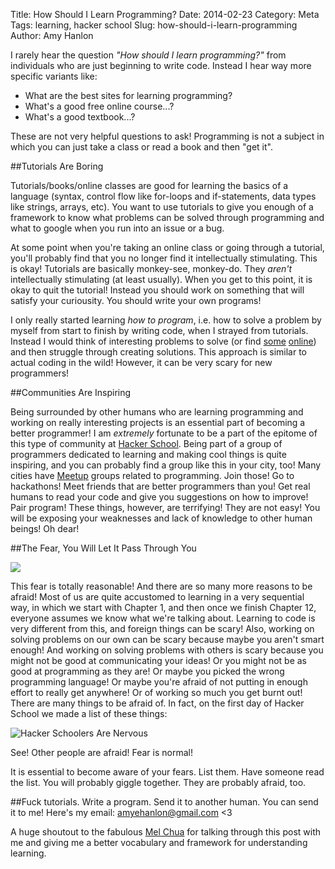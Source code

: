 Title: How Should I Learn Programming?
Date: 2014-02-23
Category: Meta
Tags: learning, hacker school
Slug: how-should-i-learn-programming
Author: Amy Hanlon

I rarely hear the question *"How should I learn programming?"* from individuals who are just beginning to write code. Instead I hear way more specific variants like:

* What are the best sites for learning programming?
* What's a good free online course...?
* What's a good textbook...?

These are not very helpful questions to ask! Programming is not a subject in which you can just take a class or read a book and then "get it".

##Tutorials Are Boring

Tutorials/books/online classes are good for learning the basics of a language (syntax, control flow like for-loops and if-statements, data types like strings, arrays, etc). You want to use tutorials to give you enough of a framework to know what problems can be solved through programming and what to google when you run into an issue or a bug. 

At some point when you're taking an online class or going through a tutorial, you'll probably find that you no longer find it intellectually stimulating. This is okay! Tutorials are basically monkey-see, monkey-do. They *aren't* intellectually stimulating (at least usually). When you get to this point, it is okay to quit the tutorial! Instead you should work on something that will satisfy your curiousity. You should write your own programs!

I only really started learning *how to program*, i.e. how to solve a problem by myself from start to finish by writing code, when I strayed from tutorials. Instead I would think of interesting problems to solve (or find [some](https://www.kaggle.com/competitions) [online](https://projecteuler.net/)) and then struggle through creating solutions. This approach is similar to actual coding in the wild! However, it can be very scary for new programmers! 

##Communities Are Inspiring

Being surrounded by other humans who are learning programming and working on really interesting projects is an essential part of becoming a better programmer! I am *extremely* fortunate to be a part of the epitome of this type of community at [Hacker School](https://www.hackerschool.com/). Being part of a group of programmers dedicated to learning and making cool things is quite inspiring, and you can probably find a group like this in your city, too! Many cities have [Meetup](http://www.meetup.com/) groups related to programming. Join those! Go to hackathons! Meet friends that are better programmers than you! Get real humans to read your code and give you suggestions on how to improve! Pair program! These things, however, are terrifying! They are not easy! You will be exposing your weaknesses and lack of knowledge to other human beings! Oh dear! 

##The Fear, You Will Let It Pass Through You

<img src="|filename|/images/paul_fear.jpg">

This fear is totally reasonable! And there are so many more reasons to be afraid! Most of us are quite accustomed to learning in a very sequential way, in which we start with Chapter 1, and then once we finish Chapter 12, everyone assumes we know what we're talking about. Learning to code is very different from this, and foreign things can be scary! Also, working on solving problems on our own can be scary because maybe you aren't smart enough! And working on solving problems with others is scary because you might not be good at communicating your ideas! Or you might not be as good at programming as they are! Or maybe you picked the wrong programming language! Or maybe you're afraid of not putting in enough effort to really get anywhere! Or of working so much you get burnt out! There are many things to be afraid of. In fact, on the first day of Hacker School we made a list of these things:

![Hacker Schoolers Are Nervous](|filename|/images/hs-nervous.jpeg)

See! Other people are afraid! Fear is normal!

It is essential to become aware of your fears. List them. Have someone read the list. You will probably giggle together. They are probably afraid, too.

##Fuck tutorials. Write a program. Send it to another human. 
You can send it to me! Here's my email: amyehanlon@gmail.com <3

A huge shoutout to the fabulous [Mel Chua](http://melchua.com/) for talking through this post with me and giving me a better vocabulary and framework for understanding learning.
